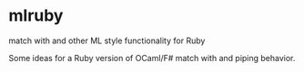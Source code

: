 # mlruby
match with and other ML style functionality for Ruby

Some ideas for a Ruby version of OCaml/F# match with and piping behavior.
